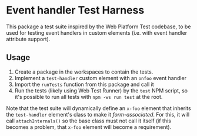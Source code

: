 # Event handler Test Harness

This package a test suite inspired by the Web Platform Test codebase, to be used for testing event handlers in custom elements (i.e. with event handler attribute support).

## Usage

1. Create a package in the workspaces to contain the tests.
2. Implement a `test-handler` custom element with an `onfoo` event handler
3. Import the `runTests` function from this package and call it
4. Run the tests (likely using Web Test Runner) by the `test` NPM script,
   so it's possible to run all tests with `npm -ws run test` at the root.

Note that the test suite will dynamically define an `x-foo` element that inherits the `test-handler` element's class to make it _form-associated_.
For this, it will call `attachInternals()` so the base class must not call it itself (if this becomes a problem, that `x-foo` element will become a requirement).
